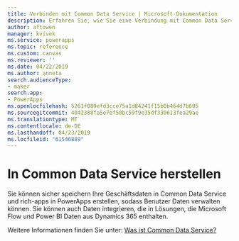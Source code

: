 ```yaml
---
title: Verbinden mit Common Data Service | Microsoft-Dokumentation
description: Erfahren Sie, wie Sie eine Verbindung mit Common Data Service herstellen und zum Erstellen von apps in PowerApps verwenden.
author: aftowen
manager: kvivek
ms.service: powerapps
ms.topic: reference
ms.custom: canvas
ms.reviewer: ''
ms.date: 04/22/2019
ms.author: anneta
search.audienceType:
- maker
search.app:
- PowerApps
ms.openlocfilehash: 5261f089efd3cce75a1d84241f15b0b464d7b605
ms.sourcegitcommit: 4042388fa5e7ef50bc59f9e35df330613fea29ae
ms.translationtype: MT
ms.contentlocale: de-DE
ms.lasthandoff: 04/23/2019
ms.locfileid: "61546889"
---
```

# <a name="connect-to-common-data-service"></a>In Common Data Service herstellen

Sie können sicher speichern Ihre Geschäftsdaten in Common Data Service und rich-apps in PowerApps erstellen, sodass Benutzer Daten verwalten können. Sie können auch Daten integrieren, die in Lösungen, die Microsoft Flow und Power BI Daten aus Dynamics 365 enthalten.

Weitere Informationen finden Sie unter: [Was ist Common Data Service?](../../common-data-service/data-platform-intro.md)
